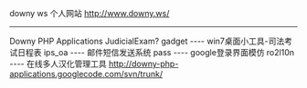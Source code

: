 downy ws 个人网站
http://www.downy.ws/


---

Downy PHP Applications
JudicialExam? gadget ---- win7桌面小工具-司法考试日程表
ips\_oa ---- 邮件短信发送系统
pass ---- google登录界面模仿
ro2l10n ---- 在线多人汉化管理工具
http://downy-php-applications.googlecode.com/svn/trunk/
